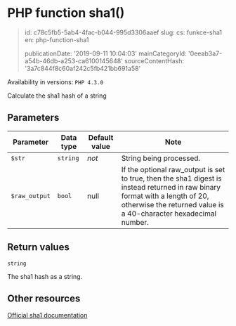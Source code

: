 PHP function sha1()
===================

> id: c78c5fb5-5ab4-4fac-b044-995d3306aaef
> slug:
> 	cs: funkce-sha1
> 	en: php-function-sha1
> 
> publicationDate: '2019-09-11 10:04:03'
> mainCategoryId: '0eeab3a7-a54b-46db-a253-ca6100145648'
> sourceContentHash: '3a7c844f8c60af242c5fb421bb691a58'

Availability in versions: `PHP 4.3.0`

Calculate the sha1 hash of a string


Parameters
--------------

| Parameter | Data type | Default value | Note |
|-----|-----|-----|-----|
| `$str` | `string` | *not* | String being processed. |
| `$raw_output` | `bool` | null | If the optional raw_output is set to true, then the sha1 digest is instead returned in raw binary format with a length of 20, otherwise the returned value is a 40-character hexadecimal number. |


Return values
----------------

`string`

The sha1 hash as a string.

Other resources
------------

[Official sha1 documentation](https://www.php.net/manual/en/function.sha1.php)

